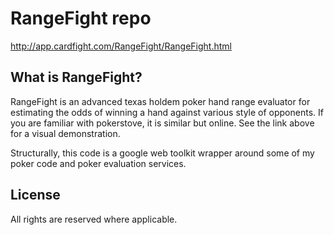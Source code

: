 # RangeFight repo

http://app.cardfight.com/RangeFight/RangeFight.html

## What is RangeFight?
RangeFight is an advanced texas holdem poker hand range evaluator for estimating the odds of winning a hand against various style of opponents.   If you are familiar with pokerstove, it is similar but online.  See the link above for a visual demonstration.

Structurally, this code is a google web toolkit wrapper around some of my poker code and poker evaluation services.  


## License 
All rights are reserved where applicable.



